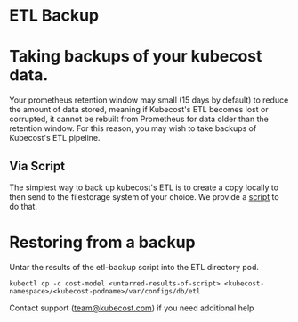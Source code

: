 ETL Backup
==========

# Taking backups of your kubecost data.
Your prometheus retention window may small (15 days by default) to reduce the amount of data stored, meaning if Kubecost's ETL becomes lost or corrupted, it cannot be rebuilt from Prometheus for data older than the retention window. For this reason, you may wish to take backups of Kubecost's ETL pipeline.

## Via Script
The simplest way to back up kubecost's ETL is to create a copy locally to then send to the filestorage system of your choice. We provide a [script](https://github.com/kubecost/etl-backup) to do that.


# Restoring from a backup
Untar the results of the etl-backup script into the ETL directory pod.


```kubectl cp -c cost-model <untarred-results-of-script> <kubecost-namespace>/<kubecost-podname>/var/configs/db/etl```


Contact support (team@kubecost.com) if you need additional help
